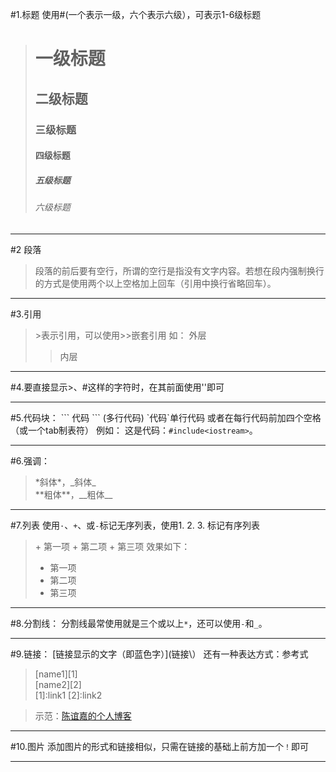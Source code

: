 #1.标题
使用#(一个表示一级，六个表示六级），可表示1-6级标题
 
># 一级标题
>## 二级标题
>### 三级标题
>#### 四级标题
>##### 五级标题
>###### 六级标题
*****
#2 段落
>段落的前后要有空行，所谓的空行是指没有文字内容。若想在段内强制换行的方式是使用两个以上空格加上回车（引用中换行省略回车）。
*****
#3.引用
>\>表示引用，可以使用\>\>嵌套引用
如：
>外层
>>内层
*****
#4.要直接显示\>、\#这样的字符时，在其前面使用'\'即可
*****
#5.代码块：
\`\`\`
代码
\`\`\`
(多行代码)
\`代码\`单行代码
或者在每行代码前加四个空格（或一个tab制表符）
例如：
这是代码：` #include<iostream> `。
*****
#6.强调：
> \*斜体\*，\_斜体\_    
> \*\*粗体\*\*，\_\_粗体\_\_
*****
#7.列表
使用`·`、`+`、或`-`标记无序列表，使用1. 2. 3. 标记有序列表
> \+ 第一项
> \+ 第二项
> \+ 第三项
效果如下：
> + 第一项
> + 第二项
> + 第三项
*****
#8.分割线：
分割线最常使用就是三个或以上`*`，还可以使用`-`和`_`。
*****
#9.链接：
\[链接显示的文字（即蓝色字）\]\(链接\）
还有一种表达方式：参考式
> \[name1\]\[1\]    
> \[name2\]\[2\]    
> \[1\]:link1
> \[2\]:link2

> 示范：[陈谊嘉的个人博客](https://chenyj5521.github.io/)
*****
#10.图片
添加图片的形式和链接相似，只需在链接的基础上前方加一个`！`即可

*****

